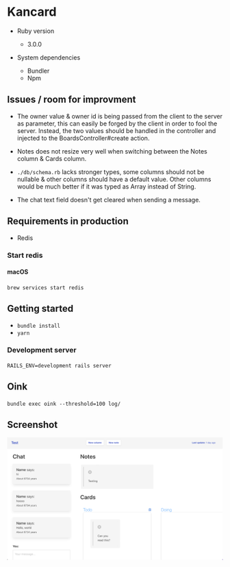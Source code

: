# Kancard

- Ruby version
  - 3.0.0

- System dependencies
  - Bundler
  - Npm

## Issues / room for improvment

- The owner value & owner id is being passed from the client to the server as parameter, this can easily be forged by the client in order to fool the server. Instead, the two values should be handled in the controller and injected to the BoardsController#create action.

- Notes does not resize very well when switching between the Notes column & Cards column.

- `./db/schema.rb` lacks stronger types, some columns should not be nullable & other columns should have a default value. Other columns would be much better if it was typed as Array instead of String.

- The chat text field doesn't get cleared when sending a message.

## Requirements in production

- Redis

### Start redis

#### macOS

`brew services start redis`

## Getting started

- `bundle install`
- `yarn`

### Development server

`RAILS_ENV=development rails server`

## Oink

`bundle exec oink --threshold=100 log/`

## Screenshot

![demo v2](media/demo-v2.png)
